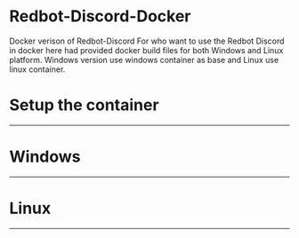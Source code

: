 # Redbot-Discord-Docker
Docker verison of Redbot-Discord
For who want to use the Redbot Discord in docker here had provided docker build files for both Windows and Linux platform. Windows version use windows container as base and Linux use linux container.

# Setup the container
---

# Windows
---

# Linux
---

